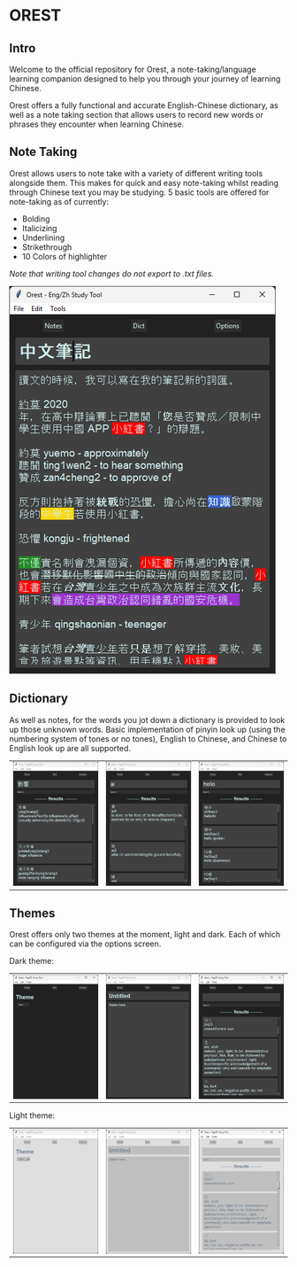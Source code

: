 # OREST

## Intro

Welcome to the official repository for Orest, a note-taking/language learning companion designed to help 
you through your journey of learning Chinese.

Orest offers a fully functional and accurate English-Chinese dictionary, as well as a note taking section 
that allows users to record new words or
phrases they encounter when learning Chinese.

## Note Taking

Orest allows users to note take with a variety of different writing tools alongside them. This makes for 
quick and easy note-taking whilst reading through Chinese 
text you may be studying.
5 basic tools are offered for note-taking as of currently:
- Bolding
- Italicizing
- Underlining
- Strikethrough
- 10 Colors of highlighter

*Note that writing tool changes do not export to .txt files.*

![Screenshot of note taking screen with full text annotated.](https://github.com/F0R5371/Orest/blob/main/Preview%20Images/Notes/NoteTaking.png)

## Dictionary

As well as notes, for the words you jot down a dictionary is provided to look up those unknown words. Basic
implementation of pinyin look up (using the numbering system of tones or no tones), English to Chinese, and Chinese
to English look up are all supported.

|                                                                                                                               |                                                                                                                   |                                                                                                                           |
| ----------------------------------------------------------------------------------------------------------------------------- | ----------------------------------------------------------------------------------------------------------------- | ------------------------------------------------------------------------------------------------------------------------- |
| ![Screenshot of Chinese character lookup](https://github.com/F0R5371/Orest/blob/main/Preview%20Images/Dict/ChineseLookUp.png) | ![Screenshot of pinyin lookup](https://github.com/F0R5371/Orest/blob/main/Preview%20Images/Dict/PinyinLookUp.png) | ![Screenshot of English word lookup](https://github.com/F0R5371/Orest/blob/main/Preview%20Images/Dict/EnglishLookUp.png) |

## Themes

Orest offers only two themes at the moment, light and dark. Each of which can be configured via the options screen.

Dark theme:

|                                                                                                                               |                                                                                                                   |                                                                                                                           |
| ----------------------------------------------------------------------------------------------------------------------------- | ----------------------------------------------------------------------------------------------------------------- | ------------------------------------------------------------------------------------------------------------------------- |
| ![Screenshot of dark theme](https://github.com/F0R5371/Orest/blob/main/Preview%20Images/Themes/Dark/DarkTheme.png) | ![Screenshot of dark notes](https://github.com/F0R5371/Orest/blob/main/Preview%20Images/Themes/Dark/DarkNotes.png) | ![Screenshot of dark dictionary](https://github.com/F0R5371/Orest/blob/main/Preview%20Images/Themes/Dark/DarkDictionary.png) |


Light theme:

|                                                                                                                               |                                                                                                                   |                                                                                                                           |
| ----------------------------------------------------------------------------------------------------------------------------- | ----------------------------------------------------------------------------------------------------------------- | ------------------------------------------------------------------------------------------------------------------------- |
| ![Screenshot of light theme](https://github.com/F0R5371/Orest/blob/main/Preview%20Images/Themes/Light/LightTheme.png) | ![Screenshot of light notes](https://github.com/F0R5371/Orest/blob/main/Preview%20Images/Themes/Light/LightNotes.png) | ![Screenshot of light dictionary](https://github.com/F0R5371/Orest/blob/main/Preview%20Images/Themes/Light/LightDictionary.png) |

